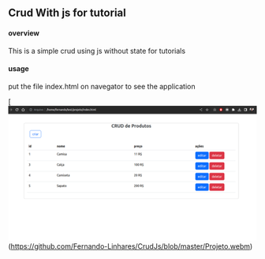 ## Crud With js for tutorial

#### overview
This is a simple crud using js without state for tutorials

#### usage

put the file index.html on navegator to see the application

[![Watch the video](https://github.com/Fernando-Linhares/CrudJs/blob/master/IMAGE.png)(https://github.com/Fernando-Linhares/CrudJs/blob/master/Projeto.webm)
